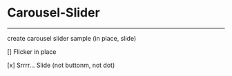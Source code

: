 # **Carousel-Slider**
----------------------------

create carousel slider sample (in place, slide)


[] Flicker in place

[x] Srrrr... Slide (not buttonm, not dot)